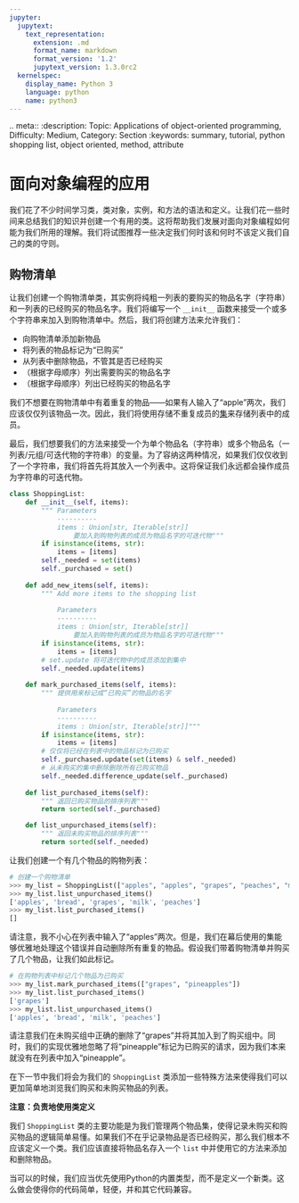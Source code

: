 ```yaml
---
jupyter:
  jupytext:
    text_representation:
      extension: .md
      format_name: markdown
      format_version: '1.2'
      jupytext_version: 1.3.0rc2
  kernelspec:
    display_name: Python 3
    language: python
    name: python3
---
```


<!-- #raw raw_mimetype="text/restructuredtext" -->
.. meta::
   :description: Topic: Applications of object-oriented programming, Difficulty: Medium, Category: Section
   :keywords: summary, tutorial, python shopping list, object oriented, method, attribute
<!-- #endraw -->

# 面向对象编程的应用

我们花了不少时间学习类，类对象，实例，和方法的语法和定义。让我们花一些时间来总结我们的知识并创建一个有用的类。这将帮助我们发展对面向对象编程如何能为我们所用的理解。我们将试图推荐一些决定我们何时该和何时不该定义我们自己的类的守则。

## 购物清单
让我们创建一个购物清单类，其实例将纯粗一列表的要购买的物品名字（字符串）和一列表的已经购买的物品名字。我们将编写一个 `__init__` 函数来接受一个或多个字符串来加入到购物清单中。然后，我们将创建方法来允许我们：

- 向购物清单添加新物品
- 将列表的物品标记为“已购买”
- 从列表中删除物品，不管其是否已经购买
- （根据字母顺序）列出需要购买的物品名字
- （根据字母顺序）列出已经购买的物品名字

我们不想要在购物清单中有着重复的物品——如果有人输入了“apple”两次，我们应该仅仅列该物品一次。因此，我们将使用存储不重复成员的[集](http://cn.pythonlikeyoumeanit.com/Module2_EssentialsOfPython/DataStructures_III_Sets_and_More.html#The-%E2%80%9CSet%E2%80%9D-Data-Structure)来存储列表中的成员。

最后，我们想要我们的方法来接受一个为单个物品名（字符串）或多个物品名（一列表/元组/可迭代物的字符串）的变量。为了容纳这两种情况，如果我们仅仅收到了一个字符串，我们将首先将其放入一个列表中。这将保证我们永远都会操作成员为字符串的可迭代物。




```python
class ShoppingList:
    def __init__(self, items):
        """ Parameters
            ----------
            items : Union[str, Iterable[str]]
                要加入到购物列表的成员为物品名字的可迭代物"""
        if isinstance(items, str):
            items = [items]
        self._needed = set(items)
        self._purchased = set()
    
    def add_new_items(self, items):
        """ Add more items to the shopping list 
            
            Parameters
            ----------
            items : Union[str, Iterable[str]]
                要加入到购物列表的成员为物品名字的可迭代物"""
        if isinstance(items, str):
            items = [items]
        # set.update 将可迭代物中的成员添加到集中
        self._needed.update(items) 
        
    def mark_purchased_items(self, items):
        """ 提供用来标记成“已购买”的物品的名字
            
            Parameters
            ----------
            items : Union[str, Iterable[str]]"""
        if isinstance(items, str):
            items = [items]
        # 仅仅将已经在列表中的物品标记为已购买
        self._purchased.update(set(items) & self._needed)
        # 从未购买的集中删除删除所有已购买物品
        self._needed.difference_update(self._purchased)
    
    def list_purchased_items(self):
        """ 返回已购买物品的排序列表"""
        return sorted(self._purchased)

    def list_unpurchased_items(self):
        """ 返回未购买物品的排序列表"""
        return sorted(self._needed)
```

<!-- #region -->
让我们创建一个有几个物品的购物列表：

```python
# 创建一个购物清单
>>> my_list = ShoppingList(["apples", "apples", "grapes", "peaches", "milk", "bread"])
>>> my_list.list_unpurchased_items()
['apples', 'bread', 'grapes', 'milk', 'peaches']
>>> my_list.list_purchased_items()
[]
```

请注意，我不小心在列表中输入了“apples”两次。但是，我们在幕后使用的集能够优雅地处理这个错误并自动删除所有重复的物品。假设我们带着购物清单并购买了几个物品，让我们如此标记。

```python
# 在购物列表中标记几个物品为已购买
>>> my_list.mark_purchased_items(["grapes", "pineapples"])
>>> my_list.list_purchased_items()
['grapes']
>>> my_list.list_unpurchased_items()
['apples', 'bread', 'milk', 'peaches']
```

请注意我们在未购买组中正确的删除了“grapes”并将其加入到了购买组中。同时，我们的实现优雅地忽略了将“pineapple”标记为已购买的请求，因为我们本来就没有在列表中加入“pineapple”。

在下一节中我们将会为我们的 `ShoppingList` 类添加一些特殊方法来使得我们可以更加简单地浏览我们购买和未购买物品的列表。
<!-- #endregion -->

<div class="alert alert-warning">

**注意：负责地使用类定义**

我们 `ShoppingList` 类的主要功能是为我们管理两个物品集，使得记录未购买和购买物品的逻辑简单易懂。如果我们不在乎记录物品是否已经购买，那么我们根本不应该定义一个类。我们应该直接将物品名存入一个 `list` 中并使用它的方法来添加和删除物品。

当可以的时候，我们应当优先使用Python的内置类型，而不是定义一个新类。这么做会使得你的代码简单，轻便，并和其它代码兼容。

</div>
